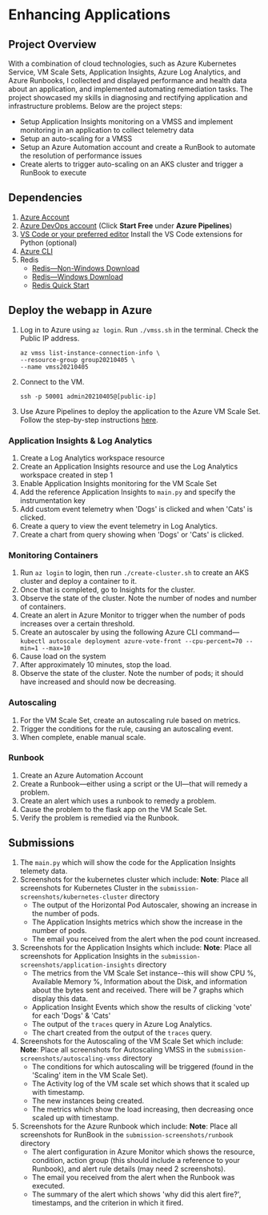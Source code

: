 # Enhancing Applications

## Project Overview
With a combination of cloud technologies, such as Azure Kubernetes Service, VM Scale Sets, Application Insights, Azure Log Analytics, and Azure Runbooks, I collected and displayed performance and health data about an application, and implemented automating remediation tasks. The project showcased my skills in diagnosing and rectifying application and infrastructure problems. Below are the project steps:
- Setup Application Insights monitoring on a VMSS and implement monitoring in an application to collect telemetry data
- Setup an auto-scaling for a VMSS
- Setup an Azure Automation account and create a RunBook to automate the resolution of performance issues
- Create alerts to trigger auto-scaling on an AKS cluster and trigger a RunBook to execute

## Dependencies
1. [Azure Account](https://azure.microsoft.com/en-us/free/)
2. [Azure DevOps account](https://azure.microsoft.com/en-us/pricing/details/devops/azure-devops-services/) (Click **Start Free** under **Azure Pipelines**)
3. [VS Code or your preferred editor](https://code.visualstudio.com/Download) Install the VS Code extensions for Python (optional)
4. [Azure CLI](https://docs.microsoft.com/en-us/cli/azure/install-azure-cli?view=azure-cli-latest)
5. Redis
   - [Redis—Non-Windows Download](https://redis.io/download)
   - [Redis—Windows Download](https://riptutorial.com/redis/example/29962/installing-and-running-redis-server-on-windows)
   - [Redis Quick Start](https://redis.io/topics/quickstart)

## Deploy the webapp in Azure
1. Log in to Azure using `az login`. Run `./vmss.sh` in the terminal. Check the Public IP address. 
   ```
   az vmss list-instance-connection-info \
   --resource-group group20210405 \
   --name vmss20210405
   ```
2. Connect to the VM. 
   ```
   ssh -p 50001 admin20210405@[public-ip]
   ```
3. Use Azure Pipelines to deploy the application to the Azure VM Scale Set. Follow the step-by-step instructions [here](azure-pipelines-instructions.md).



### Application Insights & Log Analytics

1. Create a Log Analytics workspace resource
2. Create an Application Insights resource and use the Log Analytics workspace created in step 1
3. Enable Application Insights monitoring for the VM Scale Set
4. Add the reference Application Insights to `main.py` and specify the instrumentation key
5. Add custom event telemetry when 'Dogs' is clicked and when 'Cats' is clicked.
6. Create a query to view the event telemetry in Log Analytics.
7. Create a chart from query showing when 'Dogs' or 'Cats' is clicked.

### Monitoring Containers

1. Run `az login` to login, then run `./create-cluster.sh` to create an AKS cluster and deploy a container to it.
2. Once that is completed, go to Insights for the cluster.
3. Observe the state of the cluster. Note the number of nodes and number of containers.
4. Create an alert in Azure Monitor to trigger when the number of pods increases over a certain threshold.
5. Create an autoscaler by using the following Azure CLI command—`kubectl autoscale deployment azure-vote-front --cpu-percent=70 --min=1 --max=10`
6. Cause load on the system
7. After approximately 10 minutes, stop the load.
8. Observe the state of the cluster. Note the number of pods; it should have increased and should now be decreasing.

### Autoscaling

1. For the VM Scale Set, create an autoscaling rule based on metrics.
2. Trigger the conditions for the rule, causing an autoscaling event.
3. When complete, enable manual scale.

### Runbook

1. Create an Azure Automation Account
2. Create a Runbook—either using a script or the UI—that will remedy a problem.
3. Create an alert which uses a runbook to remedy a problem.
4. Cause the problem to the flask app on the VM Scale Set.
5. Verify the problem is remedied via the Runbook.

## Submissions

1. The `main.py` which will show the code for the Application Insights telemety data.
2. Screenshots for the kubernetes cluster which include:
   **Note**: Place all screenshots for Kubernetes Cluster in the `submission-screenshots/kubernetes-cluster` directory
   - The output of the Horizontal Pod Autoscaler, showing an increase in the number of pods.
   - The Application Insights metrics which show the increase in the number of pods.
   - The email you received from the alert when the pod count increased.
3. Screenshots for the Application Insights which include:
   **Note**: Place all screenshots for Application Insights in the `submission-screenshots/application-insights` directory
   - The metrics from the VM Scale Set instance--this will show CPU %, Available Memory %, Information about the Disk, and information about the bytes sent and received. There will be 7 graphs which display this data.
   - Application Insight Events which show the results of clicking 'vote' for each 'Dogs' & 'Cats'
   - The output of the `traces` query in Azure Log Analytics.
   - The chart created from the output of the `traces` query.
4. Screenshots for the Autoscaling of the VM Scale Set which include:
   **Note**: Place all screenshots for Autoscaling VMSS in the `submission-screenshots/autoscaling-vmss` directory
   - The conditions for which autoscaling will be triggered (found in the 'Scaling' item in the VM Scale Set).
   - The Activity log of the VM scale set which shows that it scaled up with timestamp.
   - The new instances being created.
   - The metrics which show the load increasing, then decreasing once scaled up with timestamp.
5. Screenshots for the Azure Runbook which include:
   **Note**: Place all screenshots for RunBook in the `submission-screenshots/runbook` directory
   - The alert configuration in Azure Monitor which shows the resource, condition, action group (this should include a reference to your Runbook), and alert rule details (may need 2 screenshots).
   - The email you received from the alert when the Runbook was executed.
   - The summary of the alert which shows 'why did this alert fire?', timestamps, and the criterion in which it fired.
